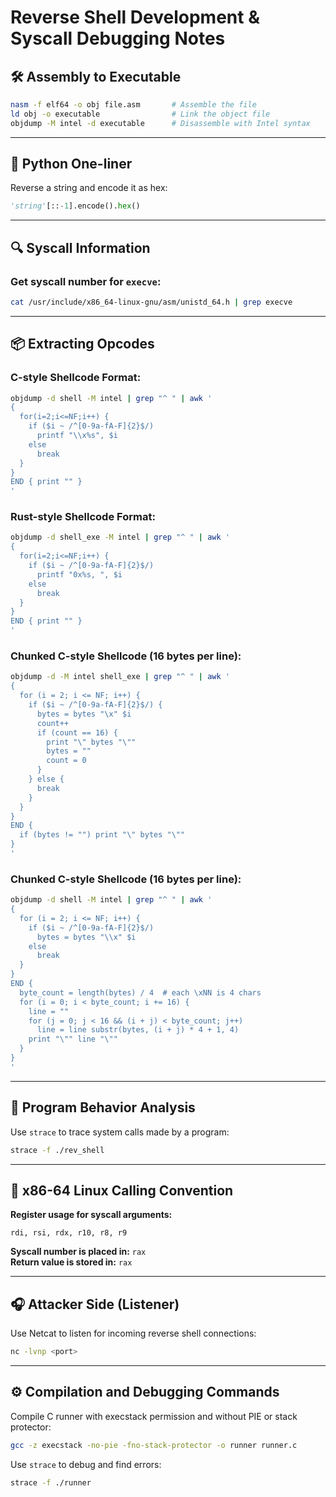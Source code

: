 # Reverse Shell Development & Syscall Debugging Notes

## 🛠️ Assembly to Executable

```bash
nasm -f elf64 -o obj file.asm       # Assemble the file
ld obj -o executable                # Link the object file
objdump -M intel -d executable      # Disassemble with Intel syntax
```

---

## 🐍 Python One-liner

Reverse a string and encode it as hex:

```python
'string'[::-1].encode().hex()
```

---

## 🔍 Syscall Information

### Get syscall number for `execve`:

```bash
cat /usr/include/x86_64-linux-gnu/asm/unistd_64.h | grep execve
```

---

## 📦 Extracting Opcodes

### C-style Shellcode Format:

```bash
objdump -d shell -M intel | grep "^ " | awk ' 
{
  for(i=2;i<=NF;i++) {
    if ($i ~ /^[0-9a-fA-F]{2}$/)
      printf "\\x%s", $i
    else
      break
  }
}
END { print "" }
'
```

### Rust-style Shellcode Format:

```bash
objdump -d shell_exe -M intel | grep "^ " | awk '
{
  for(i=2;i<=NF;i++) {
    if ($i ~ /^[0-9a-fA-F]{2}$/)
      printf "0x%s, ", $i
    else
      break
  }
}
END { print "" }
'
```

### Chunked C-style Shellcode (16 bytes per line):

```bash
objdump -d -M intel shell_exe | grep "^ " | awk '
{
  for (i = 2; i <= NF; i++) {
    if ($i ~ /^[0-9a-fA-F]{2}$/) {
      bytes = bytes "\x" $i
      count++
      if (count == 16) {
        print "\" bytes "\""
        bytes = ""
        count = 0
      }
    } else {
      break
    }
  }
}
END {
  if (bytes != "") print "\" bytes "\""
}
'
```

### Chunked C-style Shellcode (16 bytes per line):

```bash
objdump -d shell -M intel | grep "^ " | awk '
{
  for (i = 2; i <= NF; i++) {
    if ($i ~ /^[0-9a-fA-F]{2}$/)
      bytes = bytes "\\x" $i
    else
      break
  }
}
END {
  byte_count = length(bytes) / 4  # each \xNN is 4 chars
  for (i = 0; i < byte_count; i += 16) {
    line = ""
    for (j = 0; j < 16 && (i + j) < byte_count; j++)
      line = line substr(bytes, (i + j) * 4 + 1, 4)
    print "\"" line "\""
  }
}
'
```

---

## 🔬 Program Behavior Analysis

Use `strace` to trace system calls made by a program:

```bash
strace -f ./rev_shell
```

---

## 🧠 x86-64 Linux Calling Convention

**Register usage for syscall arguments:**

```
rdi, rsi, rdx, r10, r8, r9
```

**Syscall number is placed in:** `rax`  
**Return value is stored in:** `rax`

---

## 🎧 Attacker Side (Listener)

Use Netcat to listen for incoming reverse shell connections:

```bash
nc -lvnp <port>
```

---

## ⚙️ Compilation and Debugging Commands

Compile C runner with execstack permission and without PIE or stack protector:

```bash
gcc -z execstack -no-pie -fno-stack-protector -o runner runner.c
```

Use `strace` to debug and find errors:

```bash
strace -f ./runner
```

